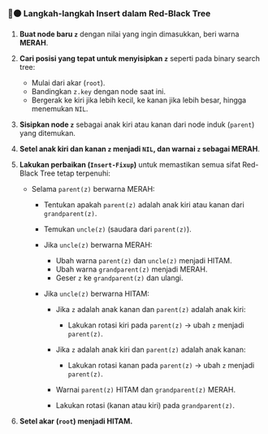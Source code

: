 ### 🔴⚫ **Langkah-langkah Insert dalam Red-Black Tree**

1. **Buat node baru `z`** dengan nilai yang ingin dimasukkan, beri warna **MERAH**.

2. **Cari posisi yang tepat untuk menyisipkan `z`** seperti pada binary search tree:

   * Mulai dari akar (`root`).
   * Bandingkan `z.key` dengan node saat ini.
   * Bergerak ke kiri jika lebih kecil, ke kanan jika lebih besar, hingga menemukan `NIL`.

3. **Sisipkan node `z`** sebagai anak kiri atau kanan dari node induk (`parent`) yang ditemukan.

4. **Setel anak kiri dan kanan `z` menjadi `NIL`, dan warnai `z` sebagai MERAH**.

5. **Lakukan perbaikan (`Insert-Fixup`)** untuk memastikan semua sifat Red-Black Tree tetap terpenuhi:

   * Selama `parent(z)` berwarna MERAH:

     * Tentukan apakah `parent(z)` adalah anak kiri atau kanan dari `grandparent(z)`.
     * Temukan `uncle(z)` (saudara dari `parent(z)`).
     * Jika `uncle(z)` berwarna MERAH:

       * Ubah warna `parent(z)` dan `uncle(z)` menjadi HITAM.
       * Ubah warna `grandparent(z)` menjadi MERAH.
       * Geser `z` ke `grandparent(z)` dan ulangi.
     * Jika `uncle(z)` berwarna HITAM:

       * Jika `z` adalah anak kanan dan `parent(z)` adalah anak kiri:

         * Lakukan rotasi kiri pada `parent(z)` → ubah `z` menjadi `parent(z)`.
       * Jika `z` adalah anak kiri dan `parent(z)` adalah anak kanan:

         * Lakukan rotasi kanan pada `parent(z)` → ubah `z` menjadi `parent(z)`.
       * Warnai `parent(z)` HITAM dan `grandparent(z)` MERAH.
       * Lakukan rotasi (kanan atau kiri) pada `grandparent(z)`.

6. **Setel akar (`root`) menjadi HITAM.**

